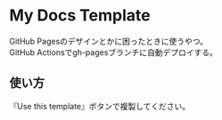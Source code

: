 # My Docs Template
GitHub Pagesのデザインとかに困ったときに使うやつ。  
GitHub Actionsでgh-pagesブランチに自動デプロイする。

## 使い方
『Use this template』ボタンで複製してください。